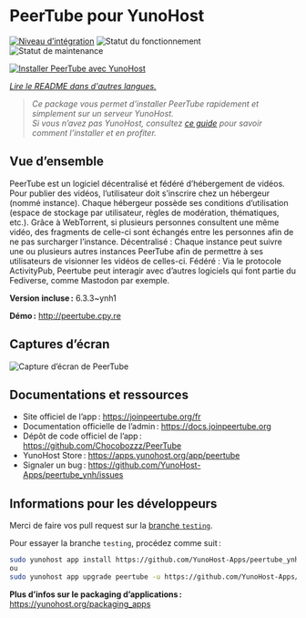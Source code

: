 <!--
Nota bene : ce README est automatiquement généré par <https://github.com/YunoHost/apps/tree/master/tools/readme_generator>
Il NE doit PAS être modifié à la main.
-->

# PeerTube pour YunoHost

[![Niveau d’intégration](https://dash.yunohost.org/integration/peertube.svg)](https://ci-apps.yunohost.org/ci/apps/peertube/) ![Statut du fonctionnement](https://ci-apps.yunohost.org/ci/badges/peertube.status.svg) ![Statut de maintenance](https://ci-apps.yunohost.org/ci/badges/peertube.maintain.svg)

[![Installer PeerTube avec YunoHost](https://install-app.yunohost.org/install-with-yunohost.svg)](https://install-app.yunohost.org/?app=peertube)

*[Lire le README dans d'autres langues.](./ALL_README.md)*

> *Ce package vous permet d’installer PeerTube rapidement et simplement sur un serveur YunoHost.*  
> *Si vous n’avez pas YunoHost, consultez [ce guide](https://yunohost.org/install) pour savoir comment l’installer et en profiter.*

## Vue d’ensemble

PeerTube est un logiciel décentralisé et fédéré d’hébergement de vidéos. Pour publier des vidéos, l’utilisateur doit s’inscrire chez un hébergeur (nommé instance). Chaque hébergeur possède ses conditions d’utilisation (espace de stockage par utilisateur, règles de modération, thématiques, etc.). Grâce à WebTorrent, si plusieurs personnes consultent une même vidéo, des fragments de celle-ci sont échangés entre les personnes afin de ne pas surcharger l’instance. Décentralisé : Chaque instance peut suivre une ou plusieurs autres instances PeerTube afin de permettre à ses utilisateurs de visionner les vidéos de celles-ci. Fédéré : Via le protocole ActivityPub, Peertube peut interagir avec d’autres logiciels qui font partie du Fediverse, comme Mastodon par exemple.


**Version incluse :** 6.3.3~ynh1

**Démo :** <http://peertube.cpy.re>

## Captures d’écran

![Capture d’écran de PeerTube](./doc/screenshots/screenshot1.jpg)

## Documentations et ressources

- Site officiel de l’app : <https://joinpeertube.org/fr>
- Documentation officielle de l’admin : <https://docs.joinpeertube.org>
- Dépôt de code officiel de l’app : <https://github.com/Chocobozzz/PeerTube>
- YunoHost Store : <https://apps.yunohost.org/app/peertube>
- Signaler un bug : <https://github.com/YunoHost-Apps/peertube_ynh/issues>

## Informations pour les développeurs

Merci de faire vos pull request sur la [branche `testing`](https://github.com/YunoHost-Apps/peertube_ynh/tree/testing).

Pour essayer la branche `testing`, procédez comme suit :

```bash
sudo yunohost app install https://github.com/YunoHost-Apps/peertube_ynh/tree/testing --debug
ou
sudo yunohost app upgrade peertube -u https://github.com/YunoHost-Apps/peertube_ynh/tree/testing --debug
```

**Plus d’infos sur le packaging d’applications :** <https://yunohost.org/packaging_apps>
